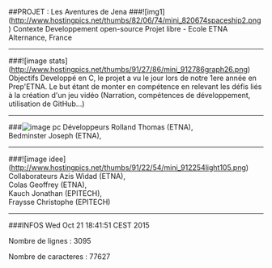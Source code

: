##PROJET : Les Aventures de Jena
###![img1] (http://www.hostingpics.net/thumbs/82/06/74/mini_820674spaceship2.png) Contexte
Developpement open-source
Projet libre - Ecole ETNA Alternance, France
***
###![image stats] (http://www.hostingpics.net/thumbs/91/27/86/mini_912786graph26.png) Objectifs
Developpé en C, le projet a vu le jour lors de notre 1ere année en Prep'ETNA.
Le but étant de monter en compétence en relevant les défis liés à la création d'un jeu vidéo
(Narration, compétences de développement, utilisation de GitHub...)
***
###![image pc](http://www.hostingpics.net/thumbs/96/92/11/mini_969211webprogramming.png) Développeurs
  Rolland Thomas (ETNA),   
  Bedminster Joseph (ETNA),
***
###![image idee] (http://www.hostingpics.net/thumbs/91/22/54/mini_912254light105.png) Collaborateurs
  Azis Widad (ETNA),   
  Colas Geoffrey (ETNA),   
  Kauch Jonathan (EPITECH),   
  Fraysse Christophe (EPITECH)
***
###INFOS
Wed Oct 21 18:41:51 CEST 2015
   
Nombre de lignes : 
    3095
   
Nombre de caracteres : 
   77627
